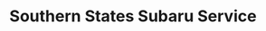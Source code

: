---
title: "Southern States Subaru Service"
url: /raleigh/southern-states-subaru-service/
shop: car repair
---
